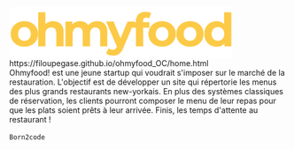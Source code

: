<img align="center" width="80%" height="80%" src="Maquettes_P3/Maquettes-Planches/Logo-ohmyfood.png" href="home.html" alt="Logo OHMYFOOD"/>
https://filoupegase.github.io/ohmyfood_OC/home.html </br>
Ohmyfood! est une jeune startup qui voudrait s'imposer sur le marché de la restauration. L'objectif est de développer un site qui répertorie les menus des plus grands restaurants new-yorkais. En plus des systèmes classiques de réservation, les clients pourront composer le menu de leur repas pour que les plats soient prêts à leur arrivée. Finis, les temps d'attente au restaurant !


<code>Born2code</code>
